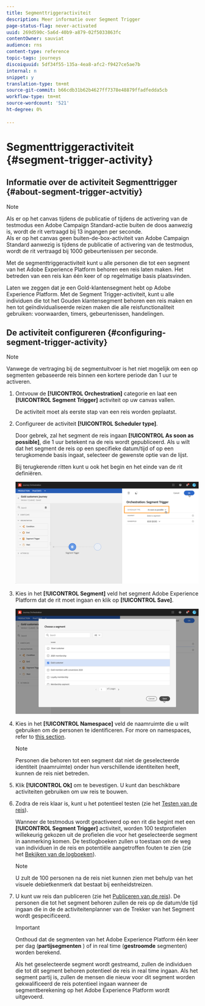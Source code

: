 ```yaml
---
title: Segmenttriggeractiviteit
description: Meer informatie over Segment Trigger
page-status-flag: never-activated
uuid: 269d590c-5a6d-40b9-a879-02f5033863fc
contentOwner: sauviat
audience: rns
content-type: reference
topic-tags: journeys
discoiquuid: 5df34f55-135a-4ea8-afc2-f9427ce5ae7b
internal: n
snippet: y
translation-type: tm+mt
source-git-commit: b66cdb31b62b4627ff7378e48879ffadfedda5cb
workflow-type: tm+mt
source-wordcount: '521'
ht-degree: 0%

---
```



# Segmenttriggeractiviteit {#segment-trigger-activity}

## Informatie over de activiteit Segmenttrigger {#about-segment-trigger-actvitiy}

>[!NOTE]
>
>Als er op het canvas tijdens de publicatie of tijdens de activering van de testmodus een Adobe Campaign Standard-actie buiten de doos aanwezig is, wordt de rit vertraagd bij 13 ingangen per seconde. <br>Als er op het canvas geen buiten-de-box-activiteit van Adobe Campaign Standard aanwezig is tijdens de publicatie of activering van de testmodus, wordt de rit vertraagd bij 1000 gebeurtenissen per seconde.

Met de segmenttriggeractiviteit kunt u alle personen die tot een segment van het Adobe Experience Platform behoren een reis laten maken. Het betreden van een reis kan één keer of op regelmatige basis plaatsvinden.

Laten we zeggen dat je een Gold-klantensegment hebt op Adobe Experience Platform. Met de Segment Trigger-activiteit, kunt u alle individuen die tot het Gouden klantensegment behoren een reis maken en hen tot geïndividualiseerde reizen maken die alle reisfunctionaliteit gebruiken: voorwaarden, timers, gebeurtenissen, handelingen.

## De activiteit configureren {#configuring-segment-trigger-activity}

>[!NOTE]
>
>Vanwege de vertraging bij de segmentuitvoer is het niet mogelijk om een op segmenten gebaseerde reis binnen een kortere periode dan 1 uur te activeren.

1. Ontvouw de **[!UICONTROL Orchestration]** categorie en laat een **[!UICONTROL Segment Trigger]** activiteit op uw canvas vallen.

   De activiteit moet als eerste stap van een reis worden geplaatst.

1. Configureer de activiteit **[!UICONTROL Scheduler type]**.

   Door gebrek, zal het segment de reis ingaan **[!UICONTROL As soon as possible]**, die 1 uur betekent na de reis wordt gepubliceerd. Als u wilt dat het segment de reis op een specifieke datum/tijd of op een terugkomende basis ingaat, selecteer de gewenste optie van de lijst.

   Bij terugkerende ritten kunt u ook het begin en het einde van de rit definiëren.

   ![](../assets/segment-trigger-schedule.png)

1. Kies in het **[!UICONTROL Segment]** veld het segment Adobe Experience Platform dat de rit moet ingaan en klik op **[!UICONTROL Save]**.

   ![](../assets/segment-trigger-segment-selection.png)

1. Kies in het **[!UICONTROL Namespace]** veld de naamruimte die u wilt gebruiken om de personen te identificeren. For more on namespaces, refer to [this section](../event/selecting-the-namespace.md).

   >[!NOTE]
   >
   >Personen die behoren tot een segment dat niet de geselecteerde identiteit (naamruimte) onder hun verschillende identiteiten heeft, kunnen de reis niet betreden.

1. Klik **[!UICONTROL Ok]** om te bevestigen. U kunt dan beschikbare activiteiten gebruiken om uw reis te bouwen.

1. Zodra de reis klaar is, kunt u het potentieel testen (zie het [Testen van de reis](../building-journeys/testing-the-journey.md)).

   Wanneer de testmodus wordt geactiveerd op een rit die begint met een **[!UICONTROL Segment Trigger]** activiteit, worden 100 testprofielen willekeurig gekozen uit de profielen die voor het geselecteerde segment in aanmerking komen. De testlogboeken zullen u toestaan om de weg van individuen in de reis en potentiële aangetroffen fouten te zien (zie het [Bekijken van de logboeken](../building-journeys/testing-the-journey.md#viewing_logs)).

   >[!NOTE]
   >
   >U zult de 100 personen na de reis niet kunnen zien met behulp van het visuele debietkenmerk dat bestaat bij eenheidstreizen.

1. U kunt uw reis dan publiceren (zie het [Publiceren van de reis](../building-journeys/publishing-the-journey.md)). De personen die tot het segment behoren zullen de reis op de datum/de tijd ingaan die in de de activiteitenplanner van de Trekker van het Segment wordt gespecificeerd.

   >[!IMPORTANT]
   >
   >Onthoud dat de segmenten van het Adobe Experience Platform één keer per dag (**partijsegmenten** ) of in real time (**gestroomde** segmenten) worden berekend.
   >
   >Als het geselecteerde segment wordt gestreamd, zullen de individuen die tot dit segment behoren potentieel de reis in real time ingaan. Als het segment partij is, zullen de mensen die nieuw voor dit segment worden gekwalificeerd de reis potentieel ingaan wanneer de segmentberekening op het Adobe Experience Platform wordt uitgevoerd.

